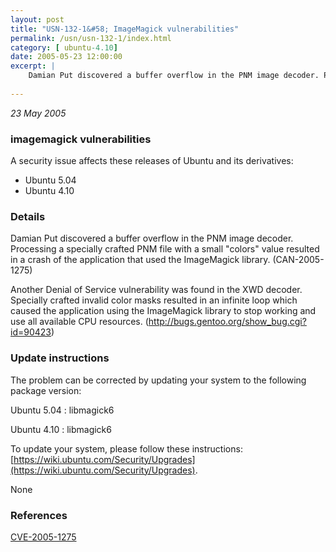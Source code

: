 ```yaml
---
layout: post
title: "USN-132-1&#58; ImageMagick vulnerabilities"
permalink: /usn/usn-132-1/index.html
category: [ ubuntu-4.10]
date: 2005-05-23 12:00:00
excerpt: |
    Damian Put discovered a buffer overflow in the PNM image decoder. Processing a specially crafted PNM file with a small &quot;colors&quot; value resulted in a crash of the application that used the ImageMagick library. (CAN-2005-1275)
    
--- 
```

 
 

*23 May 2005*

### imagemagick vulnerabilities

A security issue affects these releases of Ubuntu and its derivatives:

* Ubuntu 5.04
* Ubuntu 4.10

### Details

Damian Put discovered a buffer overflow in the PNM image decoder. Processing a specially crafted PNM file with a small &quot;colors&quot; value resulted in a crash of the application that used the ImageMagick library. (CAN-2005-1275)

Another Denial of Service vulnerability was found in the XWD decoder. Specially crafted invalid color masks resulted in an infinite loop which caused the application using the ImageMagick library to stop working and use all available CPU resources. (http://bugs.gentoo.org/show_bug.cgi?id=90423)

### Update instructions

The problem can be corrected by updating your system to the following package version:

Ubuntu 5.04
 : libmagick6 

Ubuntu 4.10
 : libmagick6 

To update your system, please follow these instructions: [https://wiki.ubuntu.com/Security/Upgrades](https://wiki.ubuntu.com/Security/Upgrades).

None

### References

 
 [CVE-2005-1275](http://people.ubuntu.com/~ubuntu-security/cve/CVE-2005-1275)
 

